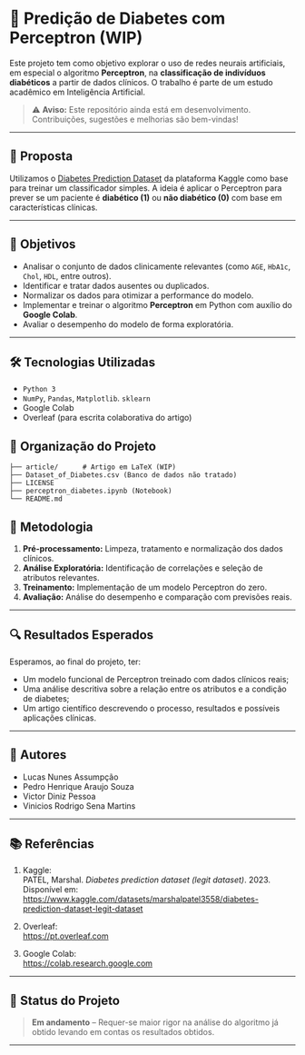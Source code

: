 # 🧠 Predição de Diabetes com Perceptron (WIP)

Este projeto tem como objetivo explorar o uso de redes neurais artificiais, em especial o algoritmo **Perceptron**, na **classificação de indivíduos diabéticos** a partir de dados clínicos. O trabalho é parte de um estudo acadêmico em Inteligência Artificial.

> ⚠️ **Aviso:** Este repositório ainda está em desenvolvimento. Contribuições, sugestões e melhorias são bem-vindas!

---

## 📌 Proposta

Utilizamos o [Diabetes Prediction Dataset](https://www.kaggle.com/datasets/marshalpatel3558/diabetes-prediction-dataset-legit-dataset) da plataforma Kaggle como base para treinar um classificador simples. A ideia é aplicar o Perceptron para prever se um paciente é **diabético (1)** ou **não diabético (0)** com base em características clínicas.

---

## 🎯 Objetivos

- Analisar o conjunto de dados clinicamente relevantes (como `AGE`, `HbA1c`, `Chol`, `HDL`, entre outros).
- Identificar e tratar dados ausentes ou duplicados.
- Normalizar os dados para otimizar a performance do modelo.
- Implementar e treinar o algoritmo **Perceptron** em Python com auxílio do **Google Colab**.
- Avaliar o desempenho do modelo de forma exploratória.

---

## 🛠️ Tecnologias Utilizadas

- `Python 3`
- `NumPy`, `Pandas`, `Matplotlib`. `sklearn`
- Google Colab
- Overleaf (para escrita colaborativa do artigo)

## 📁 Organização do Projeto

```
├── article/      # Artigo em LaTeX (WIP)
├── Dataset_of_Diabetes.csv (Banco de dados não tratado)
├── LICENSE
├── perceptron_diabetes.ipynb (Notebook)
└── README.md
```

## 🧪 Metodologia

1. **Pré-processamento:** Limpeza, tratamento e normalização dos dados clínicos.
2. **Análise Exploratória:** Identificação de correlações e seleção de atributos relevantes.
3. **Treinamento:** Implementação de um modelo Perceptron do zero.
4. **Avaliação:** Análise do desempenho e comparação com previsões reais.

---

## 🔍 Resultados Esperados

Esperamos, ao final do projeto, ter:

- Um modelo funcional de Perceptron treinado com dados clínicos reais;
- Uma análise descritiva sobre a relação entre os atributos e a condição de diabetes;
- Um artigo científico descrevendo o processo, resultados e possíveis aplicações clínicas.

---

## 👥 Autores

- Lucas Nunes Assumpção  
- Pedro Henrique Araujo Souza  
- Victor Diniz Pessoa  
- Vinicios Rodrigo Sena Martins  

---

## 📚 Referências

1. Kaggle:  
   PATEL, Marshal. *Diabetes prediction dataset (legit dataset)*. 2023.  
   Disponível em: https://www.kaggle.com/datasets/marshalpatel3558/diabetes-prediction-dataset-legit-dataset

2. Overleaf:  
   https://pt.overleaf.com

3. Google Colab:  
   https://colab.research.google.com

---

## 🚧 Status do Projeto

> **Em andamento** – Requer-se maior rigor na análise do algoritmo já obtido levando em contas os resultados obtidos.

---

